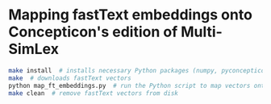 # Mapping fastText embeddings onto Concepticon's edition of Multi-SimLex

```bash
make install  # installs necessary Python packages (numpy, pyconcepticon)
make  # downloads fastText vectors
python map_ft_embeddings.py  # run the Python script to map vectors onto their corresponding entries
make clean  # remove fastText vectors from disk
```
